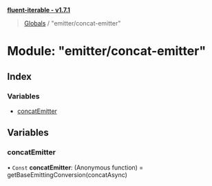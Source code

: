 **[fluent-iterable - v1.7.1](../README.md)**

> [Globals](../README.md) / "emitter/concat-emitter"

# Module: "emitter/concat-emitter"

## Index

### Variables

* [concatEmitter](_emitter_concat_emitter_.md#concatemitter)

## Variables

### concatEmitter

• `Const` **concatEmitter**: (Anonymous function) = getBaseEmittingConversion(concatAsync)
